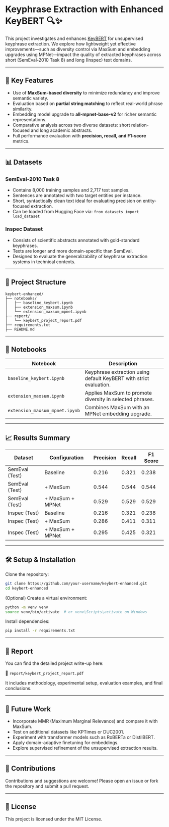 # Keyphrase Extraction with Enhanced KeyBERT 🔍✨

This project investigates and enhances [KeyBERT](https://github.com/MaartenGr/KeyBERT) for unsupervised keyphrase extraction. We explore how lightweight yet effective improvements—such as diversity control via MaxSum and embedding upgrades using MPNet—impact the quality of extracted keyphrases across short (SemEval-2010 Task 8) and long (Inspec) text domains.

---

## 🚀 Key Features

- Use of **MaxSum-based diversity** to minimize redundancy and improve semantic variety.
- Evaluation based on **partial string matching** to reflect real-world phrase similarity.
- Embedding model upgrade to **all-mpnet-base-v2** for richer semantic representations.
- Comparative analysis across two diverse datasets: short relation-focused and long academic abstracts.
- Full performance evaluation with **precision, recall, and F1-score** metrics.

---

## 📊 Datasets

### SemEval-2010 Task 8
- Contains 8,000 training samples and 2,717 test samples.
- Sentences are annotated with two target entities per instance.
- Short, syntactically clean text ideal for evaluating precision on entity-focused extraction.
- Can be loaded from Hugging Face via:
  `from datasets import load_dataset`

### Inspec Dataset
- Consists of scientific abstracts annotated with gold-standard keyphrases.
- Texts are longer and more domain-specific than SemEval.
- Designed to evaluate the generalizability of keyphrase extraction systems in technical contexts.

---

## 🧠 Project Structure

```
keybert-enhanced/
├── notebooks/
│   ├── baseline_keybert.ipynb
│   ├── extension_maxsum.ipynb
│   └── extension_maxsum_mpnet.ipynb
├── report/
│   └── keybert_project_report.pdf
├── requirements.txt
├── README.md
```

---

## 📓 Notebooks

| Notebook                     | Description                                                  |
|-----------------------------|--------------------------------------------------------------|
| `baseline_keybert.ipynb`    | Keyphrase extraction using default KeyBERT with strict evaluation. |
| `extension_maxsum.ipynb`    | Applies MaxSum to promote diversity in selected phrases.     |
| `extension_maxsum_mpnet.ipynb` | Combines MaxSum with an MPNet embedding upgrade.           |

---

## 📈 Results Summary

| Dataset         | Configuration         | Precision | Recall | F1 Score |
|----------------|------------------------|-----------|--------|----------|
| SemEval (Test) | Baseline               | 0.216     | 0.321  | 0.238    |
| SemEval (Test) | + MaxSum               | 0.544     | 0.544  | 0.544    |
| SemEval (Test) | + MaxSum + MPNet       | 0.529     | 0.529  | 0.529    |
| Inspec (Test)  | Baseline               | 0.216     | 0.321  | 0.238    |
| Inspec (Test)  | + MaxSum               | 0.286     | 0.411  | 0.311    |
| Inspec (Test)  | + MaxSum + MPNet       | 0.295     | 0.425  | 0.321    |

---

## 🛠️ Setup & Installation

Clone the repository:

```bash
git clone https://github.com/your-username/keybert-enhanced.git
cd keybert-enhanced
```

(Optional) Create a virtual environment:

```bash
python -m venv venv
source venv/bin/activate  # or venv\Scripts\activate on Windows
```

Install dependencies:

```bash
pip install -r requirements.txt
```

---

## 📄 Report

You can find the detailed project write-up here:

📎 `report/keybert_project_report.pdf`

It includes methodology, experimental setup, evaluation examples, and final conclusions.

---

## 🔬 Future Work

- Incorporate MMR (Maximum Marginal Relevance) and compare it with MaxSum.
- Test on additional datasets like KPTimes or DUC2001.
- Experiment with transformer models such as RoBERTa or DistilBERT.
- Apply domain-adaptive finetuning for embeddings.
- Explore supervised refinement of the unsupervised extraction results.

---

## 🤝 Contributions

Contributions and suggestions are welcome! Please open an issue or fork the repository and submit a pull request.

---

## 📜 License

This project is licensed under the MIT License.

